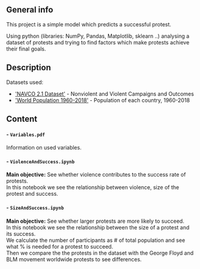 ## General info
This project is a simple model which predicts a successful protest.

Using python (libraries: NumPy, Pandas, Matplotlib, sklearn ..) analysing a dataset of protests and trying to find factors which make protests achieve their final goals.

## Description
Datasets used:
  - ['NAVCO 2.1 Dataset'](https://dataverse.harvard.edu/dataset.xhtml?persistentId=doi:10.7910/DVN/MHOXDV) - Nonviolent and Violent Campaigns and Outcomes
  - ['World Population 1960-2018'](https://www.kaggle.com/imdevskp/world-population-19602018) - Population of each country, 1960-2018

## Content

#### - `Variables.pdf` <br /> 
Information on used variables.

#### - `ViolenceAndSuccess.ipynb` <br />
 __Main objective:__ See whether violence contributes to the success rate of protests.  <br />
 In this notebook we see the relationship between violence, size of the protest and success.
 
#### - `SizeAndSuccess.ipynb` <br />
 __Main objective:__ See whether larger protests are more likely to succeed.  <br />
 In this notebook we see the relationship between the size of a protest and its success. <br />
 We calculate the number of participants as # of total population and see what % is needed for a protest to succeed. <br />
 Then we compare the the protests in the dataset with the George Floyd and BLM movement worldwide protests to see differences. <br />


